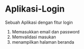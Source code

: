 # Aplikasi-Login

Sebuah Aplikasi dengan fitur login
1. Memasukkan email dan password
2. Memvalidasi masukan
3. menampilkan halaman beranda

